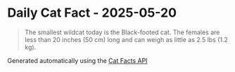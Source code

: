 # Daily Cat Fact - 2025-05-20

> The smallest wildcat today is the Black-footed cat. The females are less than 20 inches (50 cm) long and can weigh as little as 2.5 lbs (1.2 kg).

Generated automatically using the [Cat Facts API](https://catfact.ninja)
